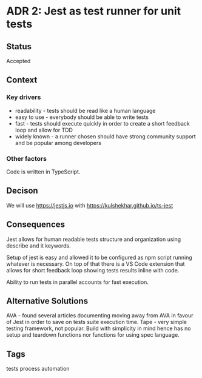 # ADR 2: Jest as test runner for unit tests

## Status

Accepted

## Context

### Key drivers

- readability - tests should be read like a human language
- easy to use - everybody should be able to write tests
- fast - tests should execute quickly in order to create a short feedback loop and allow for TDD
- widely known - a runner chosen should have strong community support and be popular among developers

### Other factors

Code is written in TypeScript.

## Decison

We will use https://jestjs.io with https://kulshekhar.github.io/ts-jest

## Consequences

Jest allows for human readable tests structure and organization using describe and it keywords.

Setup of jest is easy and allowed it to be configured as npm script running whatever is necessary. On top of that there is a VS Code extension that allows for short feedback loop showing tests results inline with code.

Ability to run tests in parallel accounts for fast execution.

## Alternative Solutions

AVA - found several articles documenting moving away from AVA in favour of Jest in order to save on tests suite execution time.
Tape - very simple testing framework, not popular. Build with simplicity in mind hence has no setup and teardown functions nor functions for using spec language.

## Tags

tests process automation
